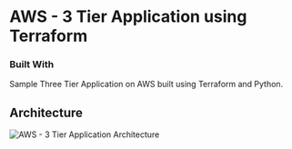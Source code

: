 # AWS - 3 Tier Application using Terraform

### Built With


Sample Three Tier Application on AWS built using Terraform and Python.



## Architecture

![AWS - 3 Tier Application Architecture](https://user-images.githubusercontent.com/78317011/205958431-8893efcd-163f-4412-8a91-1a0254cb7ea6.png)






